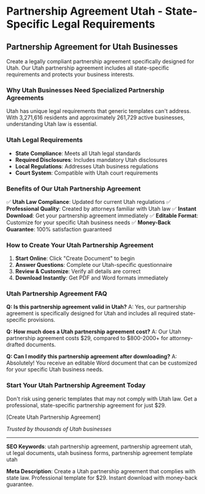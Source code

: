 # Partnership Agreement Utah - State-Specific Legal Requirements

## Partnership Agreement for Utah Businesses

Create a legally compliant partnership agreement specifically designed for Utah. Our Utah partnership agreement includes all state-specific requirements and protects your business interests.

### Why Utah Businesses Need Specialized Partnership Agreements

Utah has unique legal requirements that generic templates can't address. With 3,271,616 residents and approximately 261,729 active businesses, understanding Utah law is essential.

### Utah Legal Requirements

- **State Compliance**: Meets all Utah legal standards
- **Required Disclosures**: Includes mandatory Utah disclosures
- **Local Regulations**: Addresses Utah business regulations
- **Court System**: Compatible with Utah court requirements

### Benefits of Our Utah Partnership Agreement

✅ **Utah Law Compliance**: Updated for current Utah regulations
✅ **Professional Quality**: Created by attorneys familiar with Utah law
✅ **Instant Download**: Get your partnership agreement immediately
✅ **Editable Format**: Customize for your specific Utah business needs
✅ **Money-Back Guarantee**: 100% satisfaction guaranteed

### How to Create Your Utah Partnership Agreement

1. **Start Online**: Click "Create Document" to begin
2. **Answer Questions**: Complete our Utah-specific questionnaire
3. **Review & Customize**: Verify all details are correct
4. **Download Instantly**: Get PDF and Word formats immediately

### Utah Partnership Agreement FAQ

**Q: Is this partnership agreement valid in Utah?**
A: Yes, our partnership agreement is specifically designed for Utah and includes all required state-specific provisions.

**Q: How much does a Utah partnership agreement cost?**
A: Our Utah partnership agreement costs $29, compared to $800-2000+ for attorney-drafted documents.

**Q: Can I modify this partnership agreement after downloading?**
A: Absolutely! You receive an editable Word document that can be customized for your specific Utah business needs.

### Start Your Utah Partnership Agreement Today

Don't risk using generic templates that may not comply with Utah law. Get a professional, state-specific partnership agreement for just $29.

[Create Utah Partnership Agreement]

_Trusted by thousands of Utah businesses_

---

**SEO Keywords**: utah partnership agreement, partnership agreement utah, ut legal documents, utah business forms, partnership agreement template utah

**Meta Description**: Create a Utah partnership agreement that complies with state law. Professional template for $29. Instant download with money-back guarantee.
